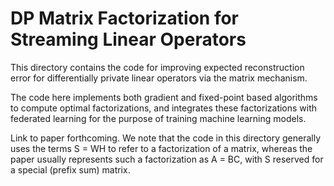 # DP Matrix Factorization for Streaming Linear Operators

This directory contains the code for improving expected reconstruction error for
differentially private linear operators via the matrix mechanism.

The code here implements both gradient and fixed-point based algorithms to
compute optimal factorizations, and integrates these factorizations with
federated learning for the purpose of training machine learning models.

Link to paper forthcoming. We note that the code in this directory generally
uses the terms S = WH to refer to a factorization of a matrix, whereas the paper
usually represents such a factorization as A = BC, with S reserved for a special
(prefix sum) matrix.
